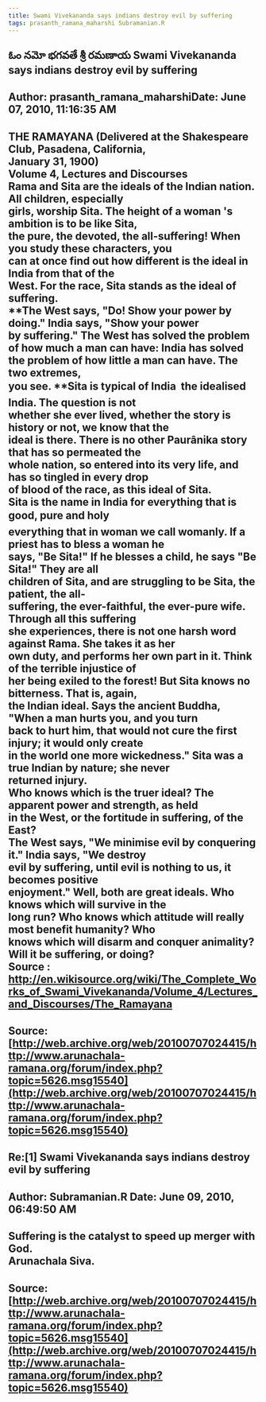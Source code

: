 ```yaml
--- 
title: Swami Vivekananda says indians destroy evil by suffering   
tags: prasanth_ramana_maharshi Subramanian.R  
---  
```

## ఓం నమో భగవతే శ్రీ రమణాయ Swami Vivekananda says indians destroy evil by suffering  
Author: prasanth_ramana_maharshiDate: June 07, 2010, 11:16:35 AM  
---  
**THE RAMAYANA (Delivered at the Shakespeare Club, Pasadena, California,  
January 31, 1900)   
Volume 4, Lectures and Discourses**   
Rama and Sita are the ideals of the Indian nation. All children, especially  
girls, worship Sita. **The height of a woman 's ambition is to be like Sita**,  
the pure, the devoted, the all-suffering! When you study these characters, you  
can at once find out how different is the ideal in India from that of the  
West. For the race, Sita stands as the ideal of suffering.   
**The West says, "Do! Show your power by doing." India says, "Show your power  
by suffering." The West has solved the problem of how much a man can have: India has solved the problem of how little a man can have. The two extremes,  
you see. **Sita is typical of India  the idealised India. The question is not  
whether she ever lived, whether the story is history or not, we know that the  
ideal is there. There is no other Paurânika story that has so permeated the  
whole nation, so entered into its very life, and has so tingled in every drop  
of blood of the race, as this ideal of Sita.   
Sita is the name in India for everything that is good, pure and holy   
everything that in woman we call womanly. If a priest has to bless a woman he  
says, "Be Sita!" If he blesses a child, he says "Be Sita!" They are all  
children of Sita, and are struggling to be Sita, the patient, the all-  
suffering, the ever-faithful, the ever-pure wife. Through all this suffering  
she experiences, there is not one harsh word against Rama. She takes it as her  
own duty, and performs her own part in it. Think of the terrible injustice of  
her being exiled to the forest! But Sita knows no bitterness. That is, again,  
the Indian ideal. Says the ancient Buddha, "When a man hurts you, and you turn  
back to hurt him, that would not cure the first injury; it would only create  
in the world one more wickedness." Sita was a true Indian by nature; she never  
returned injury.   
Who knows which is the truer ideal? The apparent power and strength, as held  
in the West, or the fortitude in suffering, of the East?   
 **The West says, "We minimise evil by conquering it." India says, "We destroy  
evil by suffering, until evil is nothing to us, it becomes positive  
enjoyment."** Well, both are great ideals. Who knows which will survive in the  
long run? Who knows which attitude will really most benefit humanity? Who  
knows which will disarm and conquer animality? Will it be suffering, or doing?   
 **Source** : http://en.wikisource.org/wiki/The_Complete_Works_of_Swami_Vivekananda/Volume_4/Lectures_and_Discourses/The_Ramayana
 ---  
Source:[http://web.archive.org/web/20100707024415/http://www.arunachala-ramana.org/forum/index.php?topic=5626.msg15540](http://web.archive.org/web/20100707024415/http://www.arunachala-ramana.org/forum/index.php?topic=5626.msg15540)   
---  

## Re:[1] Swami Vivekananda says indians destroy evil by suffering  
Author: Subramanian.R       Date: June 09, 2010, 06:49:50 AM  
---  
Suffering is the catalyst to speed up merger with God.   
Arunachala Siva.
 ---  
Source:[http://web.archive.org/web/20100707024415/http://www.arunachala-ramana.org/forum/index.php?topic=5626.msg15540](http://web.archive.org/web/20100707024415/http://www.arunachala-ramana.org/forum/index.php?topic=5626.msg15540)   
---  

